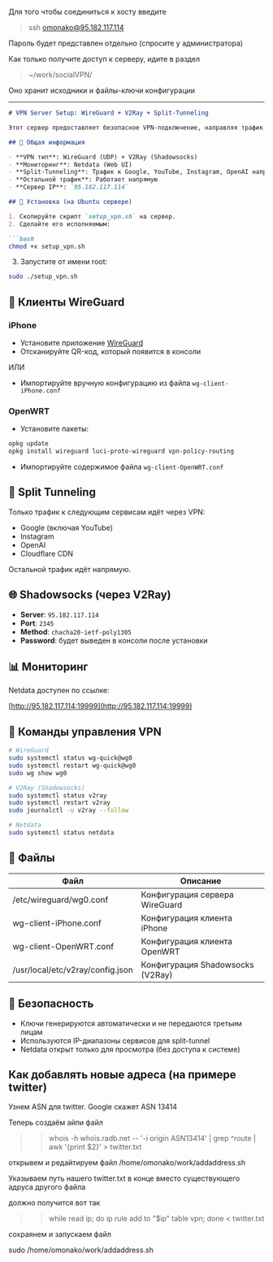 Для того чтобы соединиться к хосту введите 

> ssh omonako@95.182.117.114

Пароль будет представлен отдельно (спросите у администратора)


Как только получите доступ к серверу, идите в раздел

> ~/work/socialVPN/


Оно хранит исходники и файлы-ключи конфигурации 


---

````markdown
# VPN Server Setup: WireGuard + V2Ray + Split-Tunneling

Этот сервер предоставляет безопасное VPN-подключение, направляя трафик только к нужным сервисам через туннель. Остальной интернет работает напрямую, без нагрузки на VPN.

## 📌 Общая информация

- **VPN тип**: WireGuard (UDP) + V2Ray (Shadowsocks)
- **Мониторинг**: Netdata (Web UI)
- **Split-Tunneling**: Трафик к Google, YouTube, Instagram, OpenAI направляется через VPN
- **Остальной трафик**: Работает напрямую
- **Сервер IP**: `95.182.117.114`

## 🔧 Установка (на Ubuntu сервере)

1. Скопируйте скрипт `setup_vpn.sh` на сервер.
2. Сделайте его исполняемым:

```bash
chmod +x setup_vpn.sh
````

3. Запустите от имени root:

```bash
sudo ./setup_vpn.sh
```

## 📱 Клиенты WireGuard

### iPhone

* Установите приложение [WireGuard](https://apps.apple.com/us/app/wireguard/id1441195209)
* Отсканируйте QR-код, который появится в консоли

ИЛИ

* Импортируйте вручную конфигурацию из файла `wg-client-iPhone.conf`

### OpenWRT

* Установите пакеты:

```bash
opkg update
opkg install wireguard luci-proto-wireguard vpn-policy-routing
```

* Импортируйте содержимое файла `wg-client-OpenWRT.conf`

## 🧭 Split Tunneling

Только трафик к следующим сервисам идёт через VPN:

* Google (включая YouTube)
* Instagram
* OpenAI
* Cloudflare CDN

Остальной трафик идёт напрямую.

## 🌐 Shadowsocks (через V2Ray)

* **Server**: `95.182.117.114`
* **Port**: `2345`
* **Method**: `chacha20-ietf-poly1305`
* **Password**: будет выведен в консоли после установки

## 📊 Мониторинг

Netdata доступен по ссылке:

[http://95.182.117.114:19999](http://95.182.117.114:19999)

## 🔄 Команды управления VPN

```bash
# WireGuard
sudo systemctl status wg-quick@wg0
sudo systemctl restart wg-quick@wg0
sudo wg show wg0

# V2Ray (Shadowsocks)
sudo systemctl status v2ray
sudo systemctl restart v2ray
sudo journalctl -u v2ray --follow

# Netdata
sudo systemctl status netdata
```

## 📁 Файлы

| Файл                             | Описание                         |
| -------------------------------- | -------------------------------- |
| /etc/wireguard/wg0.conf          | Конфигурация сервера WireGuard   |
| wg-client-iPhone.conf            | Конфигурация клиента iPhone      |
| wg-client-OpenWRT.conf           | Конфигурация клиента OpenWRT     |
| /usr/local/etc/v2ray/config.json | Конфигурация Shadowsocks (V2Ray) |

## 🔐 Безопасность

* Ключи генерируются автоматически и не передаются третьим лицам
* Используются IP-диапазоны сервисов для split-tunnel
* Netdata открыт только для просмотра (без доступа к системе)


## Как добавлять новые адреса (на примере twitter)

Узнем ASN для twitter. Google скажет ASN 13414 </br>

Теперь создаём айпи файл 
>> whois -h whois.radb.net -- '-i origin ASN13414' | grep ^route | awk '{print $2}' > twitter.txt


открывем и редайтируем файл /home/omonako/work/addaddress.sh

Указываем путь нашего twitter.txt в конце вместо существующего адруса другого файла

должно получится вот так

>> while read ip; do   ip rule add to "$ip" table vpn; done < twitter.txt


сохраянем и запускаем файл

sudo /home/omonako/work/addaddress.sh

